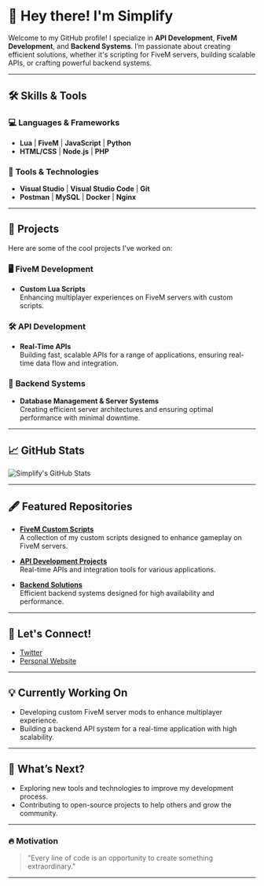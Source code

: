 # 👋 Hey there! I'm **Simplify**  

Welcome to my GitHub profile! I specialize in **API Development**, **FiveM Development**, and **Backend Systems**. I’m passionate about creating efficient solutions, whether it's scripting for FiveM servers, building scalable APIs, or crafting powerful backend systems.

---

## 🛠️ **Skills & Tools**

### 💻 **Languages & Frameworks**
- **Lua** | **FiveM** | **JavaScript** | **Python**  
- **HTML/CSS** | **Node.js** | **PHP**

### 🔧 **Tools & Technologies**
- **Visual Studio** | **Visual Studio Code** | **Git**  
- **Postman** | **MySQL** | **Docker** | **Nginx**  

---

## 🚀 **Projects**

Here are some of the cool projects I've worked on:

### 🖥️ **FiveM Development**
- **Custom Lua Scripts**  
  Enhancing multiplayer experiences on FiveM servers with custom scripts.

### 🛠️ **API Development**
- **Real-Time APIs**  
  Building fast, scalable APIs for a range of applications, ensuring real-time data flow and integration.

### 🔧 **Backend Systems**
- **Database Management & Server Systems**  
  Creating efficient server architectures and ensuring optimal performance with minimal downtime.

---

## 📈 **GitHub Stats**  

![Simplify's GitHub Stats](https://github-readme-stats.vercel.app/api?username=simplify&show_icons=true&hide_title=true&count_private=true&hide=prs&theme=radical)

---

## 🖋️ **Featured Repositories**  

- **[FiveM Custom Scripts](https://github.com/simplify/fivem-scripts)**  
  A collection of my custom scripts designed to enhance gameplay on FiveM servers.

- **[API Development Projects](https://github.com/simplify/api-projects)**  
  Real-time APIs and integration tools for various applications.

- **[Backend Solutions](https://github.com/simplify/backend-solutions)**  
  Efficient backend systems designed for high availability and performance.

---

## 💬 **Let's Connect!**

- [Twitter](https://twitter.com/simplifydev)  
- [Personal Website](https://simplify.dev)

---

## 💡 **Currently Working On**  
- Developing custom FiveM server mods to enhance multiplayer experience.
- Building a backend API system for a real-time application with high scalability.

---

## 🌱 **What’s Next?**  
- Exploring new tools and technologies to improve my development process.
- Contributing to open-source projects to help others and grow the community.

---

### 🔥 **Motivation**  
> "Every line of code is an opportunity to create something extraordinary."

---
